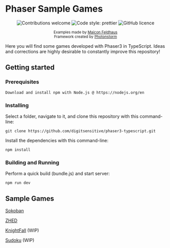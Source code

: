 # Phaser Sample Games

<div align="center">
    
  ![Contributions welcome](https://img.shields.io/badge/contributions-welcome-orange.svg)
  ![Code style: prettier](https://img.shields.io/badge/code_style-prettier-ff69b4.svg)
  ![GitHub licence](https://img.shields.io/github/license/digitsensitive/phaser3-typescript.svg)
    
</div>

<p align="center">
  <sub>
    Examples made by <a href="https://github.com/feldhaus">Maicon Feldhaus</a></br>
    Framework created by <a href="https://github.com/photonstorm">Photonstorm</a>
  </sub>
</p>

Here you will find some games developed with Phaser3 in TypeScript. 
Ideas and corrections are highly desirable to constantly improve this repository!

## Getting started

### Prerequisites

```
Download and install npm with Node.js @ https://nodejs.org/en
```

### Installing

Select a folder, navigate to it, and clone this repository
with this command-line:

```
git clone https://github.com/digitsensitive/phaser3-typescript.git
```

Install the dependencies with this command-line:

```
npm install
```

### Building and Running

Perform a quick build (bundle.js) and start server:

```
npm run dev
```

## Sample Games

[Sokoban](src/games/sokoban)

[ZHED](src/games/zhed)

[KnightFall](src/games/knightfall) (WIP)

[Sudoku](src/games/sudoku) (WIP)
